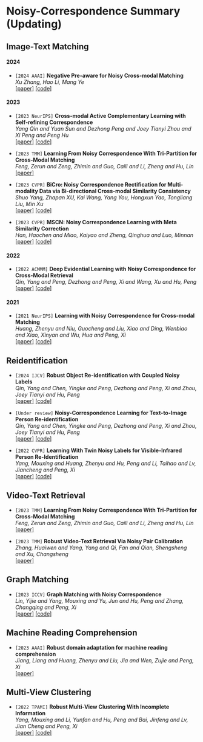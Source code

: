 # Noisy-Correspondence Summary (Updating)

 
## Image-Text Matching


#### 2024


- `[2024 AAAI]` **Negative Pre-aware for Noisy Cross-modal Matching**  
*Xu Zhang, Hao Li, Mang Ye*  
[[paper]](https://arxiv.org/pdf/2312.05777.pdf)
[[code]](https://github.com/ZhangXu0963/NPC)

#### 2023

- `[2023 NeurIPS]` **Cross-modal Active Complementary Learning with Self-refining Correspondence**  
*Yang Qin and Yuan Sun and Dezhong Peng and Joey Tianyi Zhou and Xi Peng and Peng Hu*  
[[paper]](https://openreview.net/pdf?id=UBBeUjTja8)
[[code]](https://github.com/QinYang79/CRCL)


- `[2023 TMM]` **Learning From Noisy Correspondence With Tri-Partition for Cross-Modal Matching**  
*Feng, Zerun and Zeng, Zhimin and Guo, Caili and Li, Zheng and Hu, Lin*  
[[paper]](https://ieeexplore.ieee.org/abstract/document/10258402)
 

- `[2023 CVPR]` **BiCro: Noisy Correspondence Rectification for Multi-modality Data via Bi-directional Cross-modal Similarity Consistency**  
*Shuo Yang, Zhapan XU, Kai Wang, Yang You, Hongxun Yao, Tongliang Liu, Min Xu*  
[[paper]](https://openaccess.thecvf.com/content/CVPR2023/html/Yang_BiCro_Noisy_Correspondence_Rectification_for_Multi-Modality_Data_via_Bi-Directional_Cross-Modal_CVPR_2023_paper.html)
[[code]](https://github.com/xu5zhao/BiCro)


- `[2023 CVPR]` **MSCN: Noisy Correspondence Learning with Meta Similarity Correction**  
*Han, Haochen and Miao, Kaiyao and Zheng, Qinghua and Luo, Minnan*  
[[paper]](https://openaccess.thecvf.com/content/CVPR2023/html/Han_Noisy_Correspondence_Learning_With_Meta_Similarity_Correction_CVPR_2023_paper.html)
[[code]](https://github.com/hhc1997/MSCN)

#### 2022

- `[2022 ACMMM]` **Deep Evidential Learning with Noisy Correspondence for Cross-Modal Retrieval**  
*Qin, Yang and Peng, Dezhong and Peng, Xi and Wang, Xu and Hu, Peng*  
[[paper]](https://dl.acm.org/doi/abs/10.1145/3503161.3547922)
[[code]](https://github.com/QinYang79/DECL)

 
#### 2021

- `[2021 NeurIPS]` **Learning with Noisy Correspondence for Cross-modal Matching**  
*Huang, Zhenyu and Niu, Guocheng and Liu, Xiao and Ding, Wenbiao and Xiao, Xinyan and Wu, Hua and Peng, Xi*  
[[paper]](https://proceedings.neurips.cc/paper/2021/file/f5e62af885293cf4d511ceef31e61c80-Paper.pdf)
[[code]](https://github.com/XLearning-SCU/2021-NeurIPS-NCR)

## Reidentification

- `[2024 IJCV]` **Robust Object Re-identification with Coupled Noisy Labels**  
*Qin, Yang and Chen, Yingke and Peng, Dezhong and Peng, Xi and Zhou, Joey Tianyi and Hu, Peng*  
[[paper]](https://pengxi.me/wp-content/uploads/2024/01/Manuscript.pdf)
[[code]](https://github.com/XLearning-SCU/2024-IJCV-LCNL)


- `[Under review]` **Noisy-Correspondence Learning for Text-to-Image Person Re-identification**  
*Qin, Yang and Chen, Yingke and Peng, Dezhong and Peng, Xi and Zhou, Joey Tianyi and Hu, Peng*  
[[paper]](https://arxiv.org/abs/2308.09911)
[[code]](https://github.com/QinYang79/RDE)


- `[2022 CVPR]` **Learning With Twin Noisy Labels for Visible-Infrared Person Re-Identification**  
*Yang, Mouxing and Huang, Zhenyu and Hu, Peng and Li, Taihao and Lv, Jiancheng and Peng, Xi*  
[[paper]](https://openaccess.thecvf.com/content/CVPR2022/papers/Yang_Learning_With_Twin_Noisy_Labels_for_Visible-Infrared_Person_Re-Identification_CVPR_2022_paper.pdf)
[[code]](https://github.com/XLearning-SCU/2022-CVPR-DART)


 
## Video-Text Retrieval

- `[2023 TMM]` **Learning From Noisy Correspondence With Tri-Partition for Cross-Modal Matching**  
*Feng, Zerun and Zeng, Zhimin and Guo, Caili and Li, Zheng and Hu, Lin*  
[[paper]](https://ieeexplore.ieee.org/abstract/document/10258402)
 

- `[2023 TMM]` **Robust Video-Text Retrieval Via Noisy Pair Calibration**  
*Zhang, Huaiwen and Yang, Yang and Qi, Fan and Qian, Shengsheng and Xu, Changsheng*  
[[paper]](https://ieeexplore.ieee.org/abstract/document/10024790) 



## Graph Matching 

- `[2023 ICCV]` **Graph Matching with Noisy Correspondence**  
*Lin, Yijie and Yang, Mouxing and Yu, Jun and Hu, Peng and Zhang, Changqing and Peng, Xi*  
[[paper]](https://arxiv.org/pdf/2212.04085.pdf)
[[code]](https://github.com/Lin-Yijie/Graph-Matching-Networks)

 ## Machine Reading Comprehension

- `[2023 AAAI]` **Robust domain adaptation for machine reading comprehension**  
*Jiang, Liang and Huang, Zhenyu and Liu, Jia and Wen, Zujie and Peng, Xi*  
[[paper]](https://ojs.aaai.org/index.php/AAAI/article/view/25974)


## Multi-View Clustering 

- `[2022 TPAMI]` **Robust Multi-View Clustering With Incomplete Information**  
*Yang, Mouxing and Li, Yunfan and Hu, Peng and Bai, Jinfeng and Lv, Jian Cheng and Peng, Xi*  
[[paper]](https://ieeexplore.ieee.org/abstract/document/9723577)
[[code]](https://github.com/XLearning-SCU/2022-TPAMI-SURE)


 

